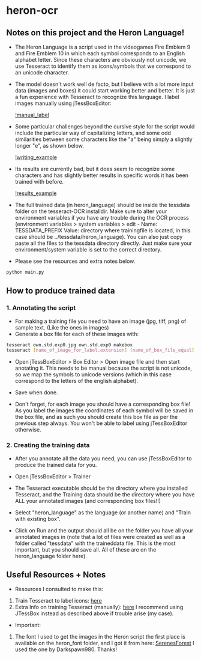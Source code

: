 # heron-ocr

## Notes on this project and the Heron Language!

- The Heron Language is a script used in the videogames Fire Emblem 9 and Fire Emblem 10 in which each symbol corresponds to an English alphabet letter. Since these characters are obviously not unicode, we use Tesseract to identify them as icons/symbols that we correspond to an unicode character.

- The model doesn't work well de facto, but I believe with a lot more input data (images and boxes) it could start working better and better. It is just a fun experience with Tesseract to recognize this language. I label images manually using jTessBoxEditor:

  [!manual_label](examples/labelling.png)

- Some particular challenges beyond the cursive style for the script would include the particular way of capitalizing letters, and some odd similarities between some characters like the "a" being simply a slightly longer "e", as shown below.

  [!writing_example](examples/writing.png)

- Its results are currently bad, but it does seem to recognize some characters and has slightly better results in specific words it has been trained with before.

  [!results_example](example/results.png)

- The full trained data (in heron_language) should be inside the tessdata folder on the tesseract-OCR installdir. Make sure to alter your environment variables if you have any trouble during the OCR process (environment variables > system variables > edit - Name: TESSDATA_PREFIX Value: directory where trainingfile is located, in this case should be ../tessdata/heron_language). You can also just copy paste all the files to the tessdata directory directly. Just make sure your environment/system variable is set to the correct directory.

- Please see the resources and extra notes below.

```bash
python main.py
```

## How to produce trained data

### 1. Annotating the script

- For making a training file you need to have an image (jpg, tiff, png) of sample text. (Like the ones in images)
- Generate a box file for each of these images with:

```bash
tesseract own.std.exp0.jpg own.std.exp0 makebox
tesseract [name_of_image_for_label.extension] [name_of_box_file_equal] makebox
```

- Open jTessBoxEditor > Box Editor > Open image file and then start anotating it. This needs to be manual because the script is not unicode, so we map the symbols to unicode versions (which in this case correspond to the letters of the english alphabet).

- Save when done.

- Don't forget, for each image you should have a corresponding box file! As you label the images the coordinates of each symbol will be saved in the box file, and as such you should create this box file as per the previous step always. You won't be able to label using jTessBoxEditor otherwise.

### 2. Creating the training data

- After you annotate all the data you need, you can use jTessBoxEditor to produce the trained data for you.

- Open jTessBoxEditor > Trainer

- The Tesseract executable should be the directory where you installed Tesseract, and the Training data should be the directory where you have ALL your annotated images (and corresponding box files!!)

- Select "heron_language" as the language (or another name) and "Train with existing box".

- Click on Run and the output should all be on the folder you have all your annotated images in (note that a lot of files were created as well as a folder called "tessdata" with the traineddata file. This is the most important, but you should save all. All of these are on the heron_language folder here).

## Useful Resources + Notes

- Resources I consulted to make this:

1. Train Tesseract to label icons: [here](https://stackoverflow.com/questions/57995023/train-tesseract-to-label-icons)
2. Extra Info on training Tesseract (manually): [here](https://medium.com/apegroup-texts/training-tesseract-for-labels-receipts-and-such-690f452e8f79) I recommend using JTessBox instead as described above if trouble arise (my case).

- Important:

1. The font I used to get the images in the Heron script the first place is available on the heron_font folder, and I got it from here: [SerenesForest](https://serenesforest.net/path-of-radiance/miscellaneous/ancient-language/) I used the one by Darkspawn980. Thanks!
